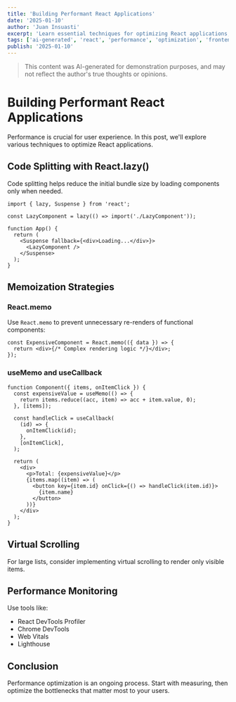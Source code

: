 ```yaml
---
title: 'Building Performant React Applications'
date: '2025-01-10'
author: 'Juan Insuasti'
excerpt: 'Learn essential techniques for optimizing React applications, from code splitting to memory management.'
tags: ['ai-generated', 'react', 'performance', 'optimization', 'frontend']
publish: '2025-01-10'
---
```


> This content was AI-generated for demonstration purposes, and may not reflect the author's true thoughts or opinions.

# Building Performant React Applications

Performance is crucial for user experience. In this post, we'll explore various techniques to optimize React applications.

## Code Splitting with React.lazy()

Code splitting helps reduce the initial bundle size by loading components only when needed.

```tsx
import { lazy, Suspense } from 'react';

const LazyComponent = lazy(() => import('./LazyComponent'));

function App() {
  return (
    <Suspense fallback={<div>Loading...</div>}>
      <LazyComponent />
    </Suspense>
  );
}
```

## Memoization Strategies

### React.memo

Use `React.memo` to prevent unnecessary re-renders of functional components:

```tsx
const ExpensiveComponent = React.memo(({ data }) => {
  return <div>{/* Complex rendering logic */}</div>;
});
```

### useMemo and useCallback

```tsx
function Component({ items, onItemClick }) {
  const expensiveValue = useMemo(() => {
    return items.reduce((acc, item) => acc + item.value, 0);
  }, [items]);

  const handleClick = useCallback(
    (id) => {
      onItemClick(id);
    },
    [onItemClick],
  );

  return (
    <div>
      <p>Total: {expensiveValue}</p>
      {items.map((item) => (
        <button key={item.id} onClick={() => handleClick(item.id)}>
          {item.name}
        </button>
      ))}
    </div>
  );
}
```

## Virtual Scrolling

For large lists, consider implementing virtual scrolling to render only visible items.

## Performance Monitoring

Use tools like:

- React DevTools Profiler
- Chrome DevTools
- Web Vitals
- Lighthouse

## Conclusion

Performance optimization is an ongoing process. Start with measuring, then optimize the bottlenecks that matter most to your users.
